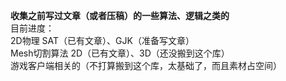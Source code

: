 **收集之前写过文章（或者压稿）的一些算法、逻辑之类的**  
目前进度：  
2D物理 SAT（已有文章）、GJK（准备写文章）  
Mesh切割算法 2D（已有文章）、3D（还没搬到这个库）  
游戏客户端相关的（不打算搬到这个库，太基础了，而且素材占空间）